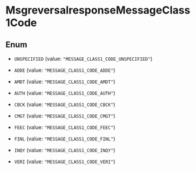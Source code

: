

# MsgreversalresponseMessageClass1Code

## Enum


* `UNSPECIFIED` (value: `"MESSAGE_CLASS1_CODE_UNSPECIFIED"`)

* `ADDE` (value: `"MESSAGE_CLASS1_CODE_ADDE"`)

* `AMDT` (value: `"MESSAGE_CLASS1_CODE_AMDT"`)

* `AUTH` (value: `"MESSAGE_CLASS1_CODE_AUTH"`)

* `CBCK` (value: `"MESSAGE_CLASS1_CODE_CBCK"`)

* `CMGT` (value: `"MESSAGE_CLASS1_CODE_CMGT"`)

* `FEEC` (value: `"MESSAGE_CLASS1_CODE_FEEC"`)

* `FINL` (value: `"MESSAGE_CLASS1_CODE_FINL"`)

* `INQY` (value: `"MESSAGE_CLASS1_CODE_INQY"`)

* `VERI` (value: `"MESSAGE_CLASS1_CODE_VERI"`)



